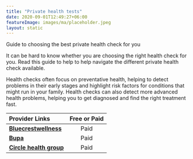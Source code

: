 ```yaml
---
title: "Private health tests"
date: 2020-09-01T12:49:27+06:00
featureImage: images/ma/placeholder.jpeg
layout: static
---
```


Guide to choosing the best private health check for you

It can be hard to know whether you are choosing the right health check for you. Read this guide to help to help navigate the different private health check available.

Health checks often focus on preventative health, helping to detect problems in their early stages and highlight risk factors for conditions that might run in your family. Health checks can also detect more advanced health problems, helping you to get diagnosed and find the right treatment fast.

| Provider Links      | Free or Paid  |  
| :-----------          | :--------------:      |  
| [**Bluecrestwellness**](https://www.bluecrestwellness.com/health-checks) | Paid | 
| [**Bupa**](https://www.bupa.co.uk/health/health-assessments/compare-health-assessments) | Paid | 
| [**Circle health group**](https://www.circlehealthgroup.co.uk/treatments/health-assessments--advanced) | Paid | 
  

<br/><br/>






